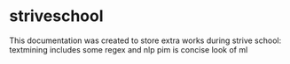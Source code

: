 # striveschool
This documentation was created to store extra works during strive school:
textmining includes some regex and nlp
pim is concise look of ml
